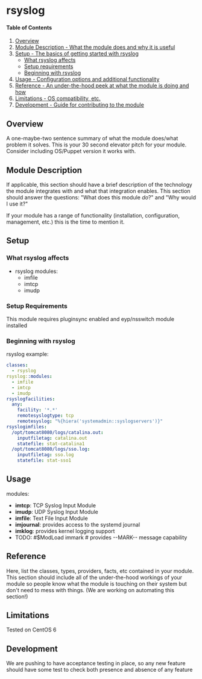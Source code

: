 # rsyslog

#### Table of Contents

1. [Overview](#overview)
2. [Module Description - What the module does and why it is useful](#module-description)
3. [Setup - The basics of getting started with rsyslog](#setup)
    * [What rsyslog affects](#what-rsyslog-affects)
    * [Setup requirements](#setup-requirements)
    * [Beginning with rsyslog](#beginning-with-rsyslog)
4. [Usage - Configuration options and additional functionality](#usage)
5. [Reference - An under-the-hood peek at what the module is doing and how](#reference)
5. [Limitations - OS compatibility, etc.](#limitations)
6. [Development - Guide for contributing to the module](#development)

## Overview

A one-maybe-two sentence summary of what the module does/what problem it solves.
This is your 30 second elevator pitch for your module. Consider including
OS/Puppet version it works with.

## Module Description

If applicable, this section should have a brief description of the technology
the module integrates with and what that integration enables. This section
should answer the questions: "What does this module *do*?" and "Why would I use
it?"

If your module has a range of functionality (installation, configuration,
management, etc.) this is the time to mention it.

## Setup

### What rsyslog affects

* rsyslog modules:
  - imfile
  - imtcp
  - imudp

### Setup Requirements

This module requires pluginsync enabled and eyp/nsswitch module installed

### Beginning with rsyslog

rsyslog example:

```yaml
classes:
  - rsyslog
rsyslog::modules:
  - imfile
  - imtcp
  - imudp
rsyslogfacilities:
  any:
    facility: '*.*'
    remotesyslogtype: tcp
    remotesyslog: "%{hiera('systemadmin::syslogservers')}"
rsyslogimfiles:
  /opt/tomcat8080/logs/catalina.out:
    inputfiletag: catalina.out
    statefile: stat-catalina1
  /opt/tomcat8080/logs/sso.log:
    inputfiletag: sso.log
    statefile: stat-sso1
```

## Usage

modules:
* **imtcp**: TCP Syslog Input Module
* **imudp**: UDP Syslog Input Module
* **imfile**: Text File Input Module
* **imjournal**: provides access to the systemd journal
* **imklog**: provides kernel logging support
* TODO: #$ModLoad immark  # provides --MARK-- message capability

## Reference

Here, list the classes, types, providers, facts, etc contained in your module.
This section should include all of the under-the-hood workings of your module so
people know what the module is touching on their system but don't need to mess
with things. (We are working on automating this section!)

## Limitations

Tested on CentOS 6

## Development

We are pushing to have acceptance testing in place, so any new feature should
have some test to check both presence and absence of any feature
